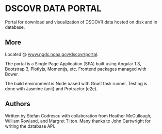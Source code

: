 # DSCOVR DATA PORTAL
Portal for download and visualization of DSCOVR data hosted on disk and in database.


## More
Located @ www.ngdc.noaa.gov/dscovr/portal.

The portal is a Single Page Application (SPA) built using Angular 1.3, Bootstrap 3, 
Plotlyjs, Momentjs, etc. Frontend packages managed with Bower.


The build environment is Node based with Grunt task runner. Testing is done with
 Jasmine (unit) and Protractor (e2e).

## Authors
Written by Stefan Codrescu with collaboration from Heather McCullough, William Rowland,
and Margret Tilton. Many thanks to John Cartwright for writing the database API.
